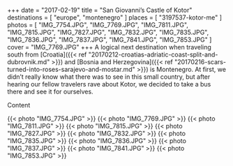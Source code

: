 +++
date   = "2017-02-19"
title  = "San Giovanni’s Castle of Kotor"
destinations = [ "europe", "montenegro" ]
places = [ "3197537-kotor-me" ]
photos = [
  "IMG_7754.JPG", "IMG_7769.JPG", "IMG_7811.JPG", "IMG_7815.JPG", "IMG_7827.JPG",
  "IMG_7832.JPG", "IMG_7835.JPG", "IMG_7836.JPG", "IMG_7837.JPG", "IMG_7841.JPG",
  "IMG_7853.JPG"
]
cover = "IMG_7769.JPG"
+++
A logical next destination when traveling south from [Croatia]({{< ref "20170212-croatias-adriatic-coast-split-and-dubrovnik.md" >}}) and [Bosnia and Herzegovina]({{< ref "20170216-scars-turned-into-roses-sarajevo-and-mostar.md" >}}) is Montenegro. At first, we didn’t really know what there was to see in this small country, but after hearing our fellow travelers rave about Kotor, we decided to take a bus there and see it for ourselves.

<!--more-->
Content

{{< photo "IMG_7754.JPG" >}}
{{< photo "IMG_7769.JPG" >}}
{{< photo "IMG_7811.JPG" >}}
{{< photo "IMG_7815.JPG" >}}
{{< photo "IMG_7827.JPG" >}}
{{< photo "IMG_7832.JPG" >}}
{{< photo "IMG_7835.JPG" >}}
{{< photo "IMG_7836.JPG" >}}
{{< photo "IMG_7837.JPG" >}}
{{< photo "IMG_7841.JPG" >}}
{{< photo "IMG_7853.JPG" >}}